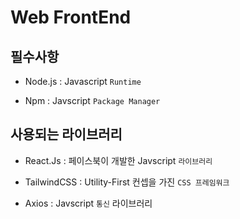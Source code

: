 # Web FrontEnd

## 필수사항

- Node.js : Javascript `Runtime`

- Npm : Javscript `Package Manager`

## 사용되는 라이브러리

- React.Js : 페이스북이 개발한 Javscript `라이브러리`

- TailwindCSS : Utility-First 컨셉을 가진 `CSS 프레임워크`

- Axios : Javscript `통신` 라이브러리
